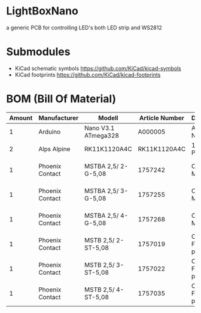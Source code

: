 # LightBoxNano
a generic PCB for controlling LED's both LED strip and WS2812

# Submodules
* KiCad schematic symbols https://github.com/KiCad/kicad-symbols
* KiCad footprints https://github.com/KiCad/kicad-footprints

# BOM (Bill Of Material)
| Amount	| Manufacturer		| Modell				| Article Number	| Description				| URL																								|
| --------- | ----------------- | --------------------- | ----------------- | ------------------------- | ------------------------------------------------------------------------------------------------- |
| 1			| Arduino			| Nano V3.1 ATmega328	| A000005			| Arduino Nano 3			| https://se.farnell.com/arduino-org/a000005/arduino-nano-utv-rd-kort/dp/1848691					|
| 2			| Alps Alpine		| RK11K1120A4C			| RK11K1120A4C		| 10k Log Pot				| https://se.farnell.com/alps/rk11k1120a4c/potentiometer-10-ka/dp/1191744							|
| 1			| Phoenix Contact	| MSTBA 2,5/ 2-G-5,08	| 1757242			| Connector Male 2 pin		| https://se.farnell.com/phoenix-contact/1757242/header-right-angle-5-08mm-2way/dp/3705171			|
| 1			| Phoenix Contact	| MSTBA 2,5/ 3-G-5,08	| 1757255			| Connector Male 3 pin		| https://se.farnell.com/phoenix-contact/1757255/connector-header-tht-ra-5-08mm/dp/3705183			|
| 1			| Phoenix Contact	| MSTBA 2,5/ 4-G-5,08	| 1757268			| Connector Male 4 pin		| https://se.farnell.com/phoenix-contact/1757268/connector-header-tht-ra-5-08mm/dp/3705195			|
| 1			| Phoenix Contact	| MSTB 2,5/ 2-ST-5,08	| 1757019			| Connector Female 2 pin	| https://se.farnell.com/phoenix-contact/1757019/terminal-block-pluggable-2pos/dp/3705353			|
| 1			| Phoenix Contact	| MSTB 2,5/ 3-ST-5,08	| 1757022			| Connector Female 3 pin	| https://se.farnell.com/phoenix-contact/mstb2-5-3-st-5-08/terminal-block-pluggable-3pos/dp/3705365	|
| 1			| Phoenix Contact	| MSTB 2,5/ 4-ST-5,08	| 1757035			| Connector Female 4 pin	| https://se.farnell.com/phoenix-contact/1757035/terminal-block-pluggable-4pos/dp/3705377			|

